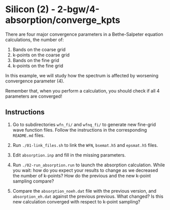 # Silicon (2) - 2-bgw/4-absorption/converge_kpts

There are four major convergence parameters in a Bethe-Salpeter equation
calculations, the number of:

1. Bands on the coarse grid
2. k-points on the coarse grid
3. Bands on the fine grid
4. k-points on the fine grid

In this example, we will study how the spectrum is affected by worsening
convergence parameter (4).

Remember that, when you perform a calculation, you should check if all 4
parameters are converged!


## Instructions

1. Go to subdirectories `wfn_fi/` and `wfnq_fi/` to generate new fine-grid wave
   function files. Follow the instructions in the corresponding `README.md`
   files.

2. Run `./01-link_files.sh` to link the `WFN`, `bsemat.h5` and `epsmat.h5`
   files.

3. Edit `absorption.inp` and fill in the missing parameters.

4. Run `./02-run_absorption.run` to launch the absorption calculation.  While
   you wait: how do you expect your results to change as we decreased the
   number of k-points? How do the previous and the new k-point sampling
   compare?

5. Compare the `absorption_noeh.dat` file with the previous version, and
   `absorption_eh.dat` against the previous previous. What changed? Is this new
   calculation converged with respect to k-point sampling?
